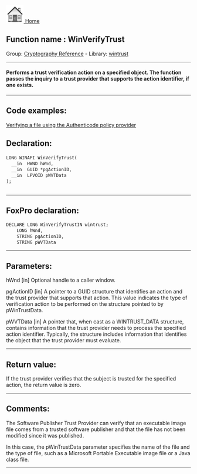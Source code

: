 [<img src="../../images/home.png"> Home ](https://github.com/VFPX/Win32API)  

## Function name : WinVerifyTrust
Group: [Cryptography Reference](../../functions_group.md#Cryptography_Reference)  -  Library: [wintrust](../../../libraries.md#wintrust)  
***  


#### Performs a trust verification action on a specified object. The function passes the inquiry to a trust provider that supports the action identifier, if one exists.
***  


## Code examples:
[Verifying a file using the Authenticode policy provider](../../samples/sample_569.md)  

## Declaration:
```foxpro  
LONG WINAPI WinVerifyTrust(
  __in  HWND hWnd,
  __in  GUID *pgActionID,
  __in  LPVOID pWVTData
);
  
```  
***  


## FoxPro declaration:
```foxpro  
DECLARE LONG WinVerifyTrustIN wintrust;
	LONG hWnd,
	STRING pgActionID,
	STRING pWVTData  
```  
***  


## Parameters:
hWnd [in]
Optional handle to a caller window.

pgActionID [in]
A pointer to a GUID structure that identifies an action and the trust provider that supports that action. This value indicates the type of verification action to be performed on the structure pointed to by pWinTrustData.

pWVTData [in]
A pointer that, when cast as a WINTRUST_DATA structure, contains information that the trust provider needs to process the specified action identifier. Typically, the structure includes information that identifies the object that the trust provider must evaluate.  
***  


## Return value:
If the trust provider verifies that the subject is trusted for the specified action, the return value is zero.  
***  


## Comments:
The Software Publisher Trust Provider can verify that an executable image file comes from a trusted software publisher and that the file has not been modified since it was published.   
  
In this case, the pWinTrustData parameter specifies the name of the file and the type of file, such as a Microsoft Portable Executable image file or a Java class file.  
  
***  

